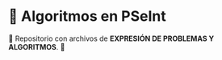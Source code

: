 # 🧠 Algoritmos en PSeInt  
📂 Repositorio con archivos de **EXPRESIÓN DE PROBLEMAS Y ALGORITMOS**. 🚀
